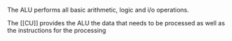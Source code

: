 The ALU performs all basic arithmetic, logic and i/o operations. 

The [[CU]] provides the ALU the data that needs to be processed as well as the instructions for the processing